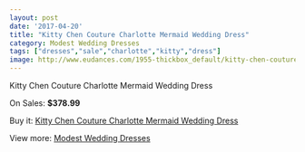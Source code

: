 ```yaml
---
layout: post
date: '2017-04-20'
title: "Kitty Chen Couture Charlotte Mermaid Wedding Dress"
category: Modest Wedding Dresses
tags: ["dresses","sale","charlotte","kitty","dress"]
image: http://www.eudances.com/1955-thickbox_default/kitty-chen-couture-charlotte-mermaid-wedding-dress.jpg
---
```

Kitty Chen Couture Charlotte Mermaid Wedding Dress

On Sales: **$378.99**
<a href="https://www.eudances.com/en/modest-wedding-dresses/668-kitty-chen-couture-charlotte-mermaid-wedding-dress.html"><amp-img layout="responsive" width="600" height="600" src="//www.eudances.com/1955-thickbox_default/kitty-chen-couture-charlotte-mermaid-wedding-dress.jpg" alt="Kitty Chen Couture Charlotte Mermaid Wedding Dress 0" /></a>
<a href="https://www.eudances.com/en/modest-wedding-dresses/668-kitty-chen-couture-charlotte-mermaid-wedding-dress.html"><amp-img layout="responsive" width="600" height="600" src="//www.eudances.com/1956-thickbox_default/kitty-chen-couture-charlotte-mermaid-wedding-dress.jpg" alt="Kitty Chen Couture Charlotte Mermaid Wedding Dress 1" /></a>

Buy it: [Kitty Chen Couture Charlotte Mermaid Wedding Dress](https://www.eudances.com/en/modest-wedding-dresses/668-kitty-chen-couture-charlotte-mermaid-wedding-dress.html "Kitty Chen Couture Charlotte Mermaid Wedding Dress")

View more: [Modest Wedding Dresses](https://www.eudances.com/en/8-modest-wedding-dresses "Modest Wedding Dresses")